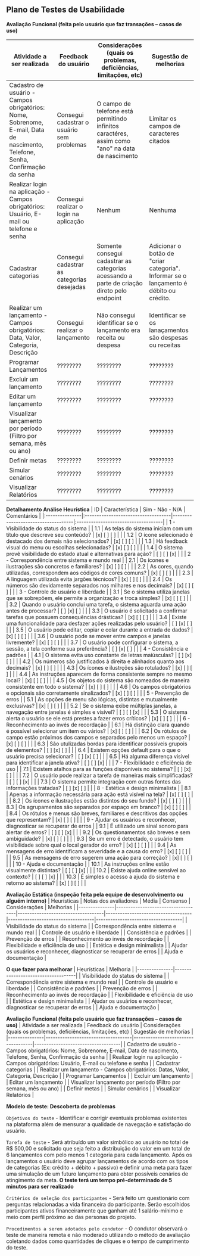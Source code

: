 ## Plano de Testes de Usabilidade


**Avaliação Funcional (feita pelo usuário que faz transações – casos de uso)**

| Atividade a ser realizada | Feedback do usuário | Considerações (quais os problemas, deficiências, limitações, etc) | Sugestão de melhorias |
|--------------------|------------------------------------|------------------------------------|------------------------------------|
| Cadastro de usuário - Campos obrigatórios: Nome, Sobrenome, E-mail, Data de nascimento, Telefone, Senha, Confirmação da senha | Consegui cadastrar o usuário sem problemas | O campo de telefone está permitindo infinitos caractéres, assim como "ano" na data de nascimento | Limitar os campos de caracteres citados| 
| Realizar login na aplicação - Campos obrigatórios: Usuário, E-mail ou telefone e senha | Consegui realizar o login na aplicação | Nenhum | Nenhuma | 
| Cadastrar categorias | Consegui cadastrar as categorias desejadas | Somente consegui cadastrar as categorias acessando a parte de criação direto pelo endpoint | Adicionar o botão de "criar categoria". Informar se o lançamento é débito ou crédito. 
| Realizar um lançamento - Campos obrigatórios: Data, Valor, Categoria, Descrição | Consegui realizar o lançamento | Não consegui identificar se o lançamento era receita ou despesa | Identificar se os lanaçamentos são despesas ou receitas | 
| Programar Lançamentos | ???????? | ???????? | ???????? |
| Excluir um lançamento | ???????? | ???????? | ???????? | 
| Editar um lançamento | ???????? | ???????? | ???????? | 
| Visualizar lançamento por período (Filtro por semana, mês ou ano) | ???????? | ???????? | ???????? | 
| Definir metas | ???????? | ???????? | ???????? |
| Simular cenários | ???????? | ???????? | ???????? |
| Visualizar Relatórios | ???????? | ???????? | ???????? |

**Detalhamento Análise Heurística**
| ID | Característica | Sim - Não - N/A | Comentários |
|:---------------|:------------------------------------|------------------------------------|:------------------------------------|
| 1 - Visibilidade do status do sistema |
| 1.1 | As telas do sistema iniciam com um título que descreve seu conteúdo? | [x] [ ] [ ] |  |
| 1.2 | O ícone selecionado é destacado dos demais não selecionados? | [x] [ ] [ ] |  |
| 1.3 | Há feedback visual do menu ou escolhas selecionadas? | [x] [ ] [ ] |  |
| 1.4 | O sistema provê visibilidade do estado atual e alternativas para ação? | [ ] [ ] [x] |  |
| 2 - Correspondência entre sistema e mundo real |
| 2.1 | Os ícones e ilustrações são concretos e familiares? | [x] [ ] [ ] |  |
| 2.2 | As cores, quando utilizadas, correspondem aos códigos de cores comuns? | [x] [ ] [ ] |  |
| 2.3 | A linguagem utilizada evita jargões técnicos? | [x] [ ] [ ] |  |
| 2.4 | Os números são devidamente separados nos milhares e nos decimais? | [x] [ ] [ ] |  |
| 3 - Controle de usuário e liberdade |
| 3.1 | Se o sistema utiliza janelas que se sobrepõem, ele permite a organização e troca simples? | [x] [ ] [ ] |  |
| 3.2 | Quando o usuário conclui uma tarefa, o sistema aguarda uma ação antes de processar? | [ ] [x] [ ] |  |
| 3.3 | O usuário é solicitado a confirmar tarefas que possuem consequências drásticas? | [x] [ ] [ ] |  |
| 3.4 | Existe uma funcionalidade para desfazer ações realizadas pelo usuário? | [ ] [x] [ ] |  |
| 3.5 | O usuário pode editar, copiar e colar durante a entrada de dados? | [x] [ ] [ ] |  |
| 3.6 | O usuário pode se mover entre campos e janelas livremente? | [x] [ ] [ ] |  |
| 3.7 | O usuário pode configurar o sistema, a sessão, a tela conforme sua preferência? | [ ] [x] [ ] |  |
| 4 - Consistência e padrões |
| 4.1 | O sistema evita uso constante de letras maiúsculas? | [ ] [x] [ ] |  |
| 4.2 | Os números são justificados à direita e alinhados quanto aos decimais? | [x] [ ] [ ] |  |
| 4.3 | Os ícones e ilustrções são rotulados? | [x] [ ] [ ] |  |
| 4.4 | As instruções aparecem de forma consistente sempre no mesmo local? | [x] [ ] [ ] |  |
| 4.5 | Os objetos do sistema são nomeados de maneira consistente em todo o sistema? | [x] [ ] [ ] |  |
| 4.6 | Os campos obrigatórios e opcionais são corretamente sinalizados? | [x] [ ] [ ] |  |
| 5 - Prevenção de erros |
| 5.1 | As opções de menu são lógicas, distintas e mutualmente exclusivas? | [x] [ ] [ ] |  |
| 5.2 | Se o sistema exibe múltiplas janelas, a navegação entre janelas é simples e visível? | [ ] [ ] [x] |  |
| 5.3 | O sistema alerta o usuário se ele está prestes a fazer erros críticos? | [x] [ ] [ ] |  |
| 6 - Reconhecimento ao invés de recordação |
| 6.1 | Há distinção clara quando é possível selecionar um item ou vários? | [x] [ ] [ ] |  |
| 6.2 | Os rótulos de campo estão próximos dos campos e separados pelo menos um espaço? | [x] [ ] [ ] |  |
| 6.3 | São utulizadas bordas para identificar possiveis grupois de elementos? | [ ] [x] [ ] |  |
| 6.4 | Existem opções default para o que o usuário precisa selecionar? | [ ] [x] [ ] |  |
| 6.5 | Há alguma diferença visível para identificar a janela ativa? | [ ] [ ] [x] |  |
| 7 - Flexibilidade e eficiência de uso |
| 7.1 | Existem atalhos para as funções disponíveis no sistema? | [ ] [x] [ ] |  |
| 7.2 | O usuário pode realizar a tarefa de maneiras mais simplificadas? | [ ] [ ] [x] |  |
| 7.3 | O sistema permite integração com outras fontes das informações tratadas? | [ ] [x] [ ] |  |
| 8 - Estética e design minimalista |
| 8.1 | Apenas a informação necessária para ação está visível na tela? | [x] [ ] [ ] |  |
| 8.2 | Os ícones e ilustrações estão distintos do seu fundo? | [x] [ ] [ ] |  |
| 8.3 | Os agrupamentos são separados por espaço em branco? | [x] [ ] [ ] |  |
| 8.4 | Os rótulos e menus são breves, familiares e descritivos das opções que representam? | [x] [ ] [ ] |  |
| 9 - Ajudar os usuários e reconhecer, diagnosticar se recuperar de erros |
| 9.1 | É utilizado um sinal sonoro para alertar de erros? | [ ] [ ] [x] |  |
| 9.2 | Os questionamentos são breves e sem ambiguidade? | [x] [ ] [ ] |  |
| 9.3 | Se um erro é detectado, o usuário tem visibilidade sobre qual o local gerador do erro? | [x] [ ] [ ] |  |
| 9.4 | As mensagens de erro identificam a severidade e a causa do erro? | [x] [ ] [ ] |  |
| 9.5 | As mensagens de erro sugerem uma ação para correção? | [x] [ ] [ ] |  |
| 10 - Ajuda e documentação |
| 10.1 | As instruções online estão visualmente distintas? | [ ] [ ] [x] |  |
| 10.2 | Existe ajuda online sensível ao contexto? | [ ] [ ] [x] |  |
| 10.3 | É simples o acesso a ajuda do sistema e retorno ao sistema? | [x] [ ] [ ] |  |


**Avaliação Estática (inspeção feita pela equipe de desenvolvimento ou alguém interno)**
| Heurísticas |	Notas dos avaliadores |	Média	| Consenso |	Considerações |	Melhorias |
|---------------|------------------------------------|------------------------------------|------------------------------------|------------------------------------|------------------------------------|
| Visibilidade do status do sistema |
| Correspondência entre sistema e mundo real |
| Controle de usuário e liberdade |
| Consistência e padrões |
| Prevenção de erros |
| Reconhecimento ao invés de recordação |
| Flexibilidade e eficiência de uso |
| Estética e design minimalista |
| Ajudar os usuários e reconhecer, diagnosticar se recuperar de erros |
| Ajuda e documentação |

**O que fazer para melhorar**
| Heurísticas |	Melhoria |
|---------------|------------------------------------|
| Visibilidade do status do sistema |
| Correspondência entre sistema e mundo real |
| Controle de usuário e liberdade |
| Consistência e padrões |
| Prevenção de erros |
| Reconhecimento ao invés de recordação |
| Flexibilidade e eficiência de uso |
| Estética e design minimalista |
| Ajudar os usuários e reconhecer, diagnosticar se recuperar de erros |
| Ajuda e documentação |

**Avaliação Funcional (feita pelo usuário que faz transações – casos de uso)**
| Atividade a ser realizada |	Feedback do usuário | Considerações (quais os problemas, deficiências, limitações, etc) |	Sugestão de melhorias |
|---------------|------------------------------------|------------------------------------|------------------------------------|
| Cadastro de usuário - Campos obrigatórios: Nome, Sobrenome, E-mail, Data de nascimento, Telefone, Senha, Confirmação da senha |
| Realizar login na aplicação - Campos obrigatórios: Usuário, E-mail ou telefone e senha |
| Cadastrar categorias |
| Realizar um lançamento - Campos obrigatórios: Datas, Valor, Categoria, Descrição  |
| Programar Lançamentos |
| Excluir um lançamento |
| Editar um lançamento |
| Visualizar lançamento por período (Filtro por semana, mês ou ano) |
| Definir metas |
| Simular cenários |
| Visualizar Relatórios |


**Modelo de teste: Descoberta de problemas**

`Objetivos do teste` - Identificar e corrigir eventuais problemas existentes na plataforma além de mensurar a qualidade de navegação e satisfação do usuário. 

`Tarefa de teste` - Será atribuído um valor simbólico ao usuário no total de R$ 500,00 e solicitado que seja feito a distribuição do valor em um total de 6 lançamentos com pelo menos 1 categoria para cada lançamento. Após os lançamentos o usuário deve agrupar lançamentos de acordo com os tipos de categorias (Ex:  crédito + débito + passivo) e definir uma meta para fazer uma simulação de um futuro lançamento para obter possíveis cenários de atingimento da meta. **O teste terá um tempo pré-determinado de 5 minutos para ser realizado**

`Critérios de seleção dos participantes` - Será feito um questionário com perguntas relacionadas a vida financeira do participante. Serão escolhidos participantes ativos financeiramente que ganham até 1 salário-mínimo e meio com perfil próximo ao das personas do projeto. 

 `Procedimentos a serem adotados pelo condutor` - O condutor observará o teste de maneira remota e não moderado utilizando o método de avaliação coletando dados como quantidades de cliques e o tempo de cumprimento do teste.

